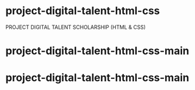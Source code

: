 # project-digital-talent-html-css
PROJECT DIGITAL TALENT SCHOLARSHIP (HTML & CSS)
# project-digital-talent-html-css-main
# project-digital-talent-html-css-main
